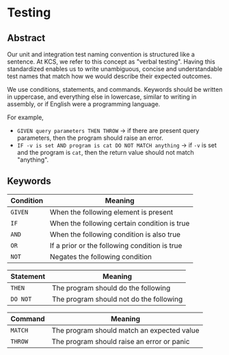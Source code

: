 # Testing

## Abstract

Our unit and integration test naming convention is structured like
a sentence. At KCS, we refer to this concept as "verbal testing". Having this
standardized enables us to write unambiguous, concise and understandable test
names that match how we would describe their expected outcomes.

We use conditions, statements, and commands.
Keywords should be written in uppercase, and everything else in lowercase,
similar to writing in assembly, or if English were a programming language.

For example,
- `GIVEN query parameters THEN THROW` -> if there are present query
  parameters, then the program should raise an error.
- `IF -v is set AND program is cat DO NOT MATCH anything` -> if `-v` is set and
  the program is `cat`, then the return value should not match "anything".

## Keywords

| Condition | Meaning                                       |
|-----------|-----------------------------------------------|
| `GIVEN`   | When the following element is present         |
| `IF`      | When the following certain condition is true  |
| `AND`     | When the following condition is also true     |
| `OR`      | If a prior or the following condition is true |
| `NOT`     | Negates the following condition               |

| Statement | Meaning                                 |
|-----------|-----------------------------------------|
| `THEN`    | The program should do the following     |
| `DO NOT`  | The program should not do the following |

| Command   | Meaning                                    |
|-----------|--------------------------------------------|
| `MATCH`   | The program should match an expected value |
| `THROW`   | The program should raise an error or panic |
